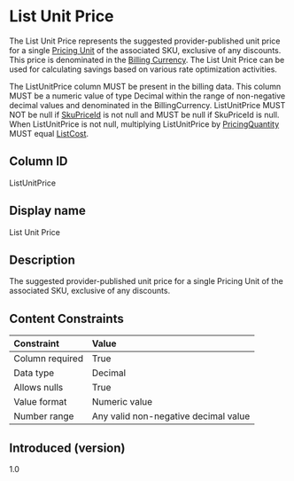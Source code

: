 # List Unit Price

The List Unit Price represents the suggested provider-published unit price for a single [Pricing Unit](#pricingunit) of the associated SKU, exclusive of any discounts. This price is denominated in the [Billing Currency](#billingcurrency). The List Unit Price can be used for calculating savings based on various rate optimization activities.

The ListUnitPrice column MUST be present in the billing data. This column MUST be a numeric value of type Decimal within the range of non-negative decimal values and denominated in the BillingCurrency. ListUnitPrice MUST NOT be null if [SkuPriceId](#skupriceid) is not null and MUST be null if SkuPriceId is null. When ListUnitPrice is not null, multiplying ListUnitPrice by [PricingQuantity](#pricingquantity) MUST equal [ListCost](#listcost).

## Column ID

ListUnitPrice

## Display name

List Unit Price

## Description

The suggested provider-published unit price for a single Pricing Unit of the associated SKU, exclusive of any discounts.

## Content Constraints

| Constraint      | Value                                |
|:----------------|:-------------------------------------|
| Column required | True                                 |
| Data type       | Decimal                              |
| Allows nulls    | True                                 |
| Value format    | Numeric value                        |
| Number range    | Any valid non-negative decimal value |

## Introduced (version)

1.0
